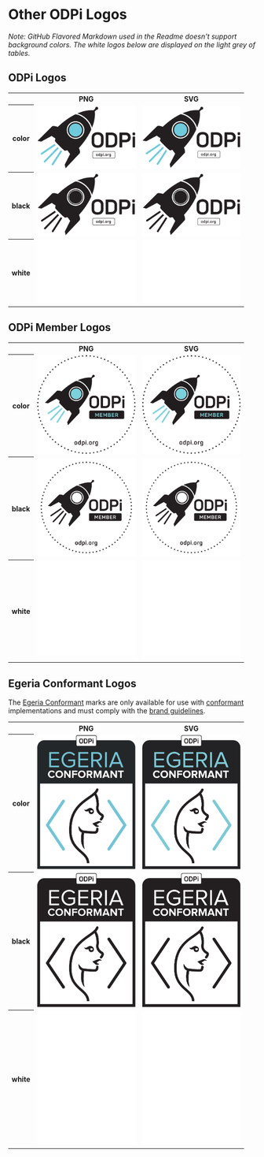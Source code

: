 # Other ODPi Logos

*Note: GitHub Flavored Markdown used in the Readme doesn't support background colors. The white logos below are displayed on the light grey of tables.*

## ODPi Logos

<table>
    <tr>
        <th></th>
        <th>PNG</th>
        <th>SVG</th>
    </tr>
    <tr>
        <th>color</th>
        <td><img src="/other/odpi/odpi-color.png" width="200"></td>
        <td><img src="/other/odpi/odpi-color.svg" width="200"></td>
    </tr>
    <tr>
        <th>black</th>
        <td><img src="/other/odpi/odpi-black.png" width="200"></td>
        <td><img src="/other/odpi/odpi-black.svg" width="200"></td>
    </tr>
    <tr>
        <th>white</th>
        <td><img src="/other/odpi/odpi-white.png" width="200"></td>
        <td><img src="/other/odpi/odpi-white.svg" width="200"></td>
    </tr>
</table>

## ODPi Member Logos

<table>
    <tr>
        <th></th>
        <th>PNG</th>
        <th>SVG</th>
    </tr>
    <tr>
        <th>color</th>
        <td><img src="/other/odpi-member/odpi-member-color.png" width="200"></td>
        <td><img src="/other/odpi-member/odpi-member-color.svg" width="200"></td>
    </tr>
    <tr>
        <th>black</th>
        <td><img src="/other/odpi-member/odpi-member-black.png" width="200"></td>
        <td><img src="/other/odpi-member/odpi-member-black.svg" width="200"></td>
    </tr>
    <tr>
        <th>white</th>
        <td><img src="/other/odpi-member/odpi-member-white.png" width="200"></td>
        <td><img src="/other/odpi-member/odpi-member-white.svg" width="200"></td>
    </tr>
</table>

## Egeria Conformant Logos

The [Egeria Conformant](examples/other.md#egeria-conformant-logos) marks are only available for use with [conformant](https://www.odpi.org/projects/egeria/conformance) implementations and must comply with the [brand guidelines](https://odpi.org/egeria-brandguide).

<table>
    <tr>
        <th></th>
        <th>PNG</th>
        <th>SVG</th>
    </tr>
    <tr>
        <th>color</th>
        <td><img src="/other/egeria-conformant/egeria-conformant-color.png" width="200"></td>
        <td><img src="/other/egeria-conformant/egeria-conformant-color.svg" width="200"></td>
    </tr>
    <tr>
        <th>black</th>
        <td><img src="/other/egeria-conformant/egeria-conformant-black.png" width="200"></td>
        <td><img src="/other/egeria-conformant/egeria-conformant-black.svg" width="200"></td>
    </tr>
    <tr>
        <th>white</th>
        <td><img src="/other/egeria-conformant/egeria-conformant-white.png" width="200"></td>
        <td><img src="/other/egeria-conformant/egeria-conformant-white.svg" width="200"></td>
    </tr>
</table>
